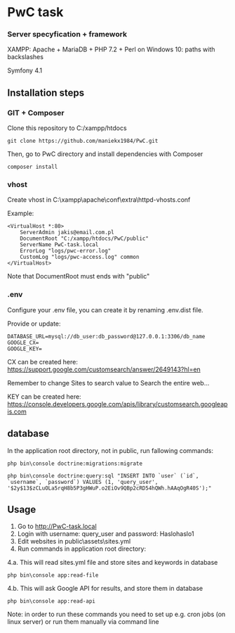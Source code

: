 # PwC task

### Server specyfication + framework
XAMPP: Apache + MariaDB + PHP 7.2 + Perl on Windows 10: paths with backslashes

Symfony 4.1

## Installation steps

### GIT + Composer

Clone this repository to C:/xampp/htdocs
```
git clone https://github.com/maniekx1984/PwC.git
```

Then, go to PwC directory and install dependencies with Composer

```
composer install
```

### vhost
Create vhost in C:\xampp\apache\conf\extra\httpd-vhosts.conf

Example:
```
<VirtualHost *:80>
    ServerAdmin jakis@email.com.pl
    DocumentRoot "C:/xampp/htdocs/PwC/public"
    ServerName PwC-task.local
    ErrorLog "logs/pwc-error.log"
    CustomLog "logs/pwc-access.log" common
</VirtualHost>
```
Note that DocumentRoot must ends with "public"


### .env
Configure your .env file, you can create it by renaming .env.dist file.

Provide or update:
```
DATABASE_URL=mysql://db_user:db_password@127.0.0.1:3306/db_name
GOOGLE_CX=
GOOGLE_KEY=
```

CX can be created here: https://support.google.com/customsearch/answer/2649143?hl=en

Remember to change Sites to search value to Search the entire web...

KEY can be created here: https://console.developers.google.com/apis/library/customsearch.googleapis.com

## database
In the application root directory, not in public, run fallowing commands:
```
php bin\console doctrine:migrations:migrate
```
```
php bin\console doctrine:query:sql "INSERT INTO `user` (`id`, `username`, `password`) VALUES (1, 'query_user', '$2y$13$zCLuOLa5rqH8b5P3gHWuP.o2EiOv9QBp2cRD54hQWh.hAAqOgR40S');"
```

## Usage


1. Go to http://PwC-task.local
2. Login with username: query_user and password: Haslohaslo1
3. Edit websites in public\assets\sites.yml
4. Run commands in application root directory:

4.a. This will read sites.yml file and store sites and keywords in database
```
php bin\console app:read-file
```
4.b. This will ask Google API for results, and store them in database
```
php bin\console app:read-api
```

Note: in order to run these commands you need to set up e.g. cron jobs (on linux server) or run them manually via command line
